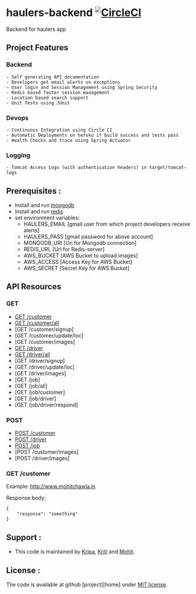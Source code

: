 # haulers-backend [![CircleCI](https://circleci.com/gh/mohit-chawla/haulers-backend.svg?style=svg)](https://circleci.com/gh/mohit-chawla/haulers-backend)
Backend for haulers app

## Project Features
### Backend
	- Self generating API documentation
	- Developers get email alerts on exceptions
	- User login and Session Management using Spring Security
	- Redis based faster session management
	- Location based search support
	- Unit Tests using JUnit

### Devops
	- Continuous Integration using Circle CI
	- Automatic Deployments on heroku if build success and tests pass
	- Health Checks and trace using Spring Actuator

### Logging
	- Tomcat Access Logs (with authentication headers) in target/tomcat-logs

## Prerequisites :
   - Install and run [mongodb]
   - Install and run [redis]
   - set environment variables:
      - HAULERS_EMAIL [gmail user from which project developers receive alerts]
      - HAULERS_PASS [gmail password for above account]
      - MONGODB_URI [Uri for Mongodb connection]
      - REDIS_URL [Url for Redis-server]
      - AWS_BUCKET [AWS Bucket to upload images]
      - AWS_ACCESS [Access Key for AWS Bucket]
      - AWS_SECRET [Secret Key for AWS Bucket]

## API Resources

### GET
  - [GET /customer](#get-test)
  - [GET /customer/all](#get-test)
  - [GET /customer/signup]
  - [GET /customer/update/loc]
  - [GET /customer/images]
  - [GET /driver](#get-test)
  - [GET /driver/all](#get-test)
  - [GET /driver/signup]
  - [GET /driver/update/loc]
  - [GET /driver/images]
  - [GET /job]
  - [GET /job/all]
  - [GET /job/customer]
  - [GET /job/driver]
  - [GET /job/driver/respond]


### POST
  - [POST /customer](#get-test)
  - [POST /driver](#get-test)
  - [POST /job](#get-test)
  - [POST /customer/images]
  - [POST /driver/images]

### GET /customer

Example: http://www.mohitchawla.in

Response body:

    {
        "response": "something"
    }


## Support :
  
  - This code is maintained by [Kripa], [Kriti] and [Mohit].
  
  
## License :
  
  The code is available at github [project][home] under [MIT license][4].
  
   [Mohit]: http://www.mohitchawla.in
   [Kriti]: http://www.kritisingh.in
   [Kripa]: https://github.com/coderKr
   [project]: https://github.com/mohit-chawla/haulers-backend
   [4]: http://revolunet.mit-license.org
   [mongodb]: https://www.mongodb.com
   [redis]: https://redis.io